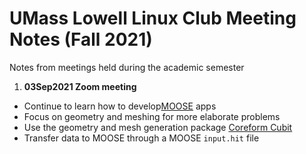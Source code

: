 # UMass Lowell Linux Club Meeting Notes (Fall 2021)
Notes from meetings held during the academic semester

1. **03Sep2021 Zoom meeting**
 + Continue to learn how to develop[MOOSE](https://mooseframework.inl.gov/) apps
 + Focus on geometry and meshing for more elaborate problems
 + Use the geometry and mesh generation package [Coreform Cubit](https://coreform.com/products/coreform-cubit/) 
 + Transfer data to MOOSE through a MOOSE `input.hit` file
